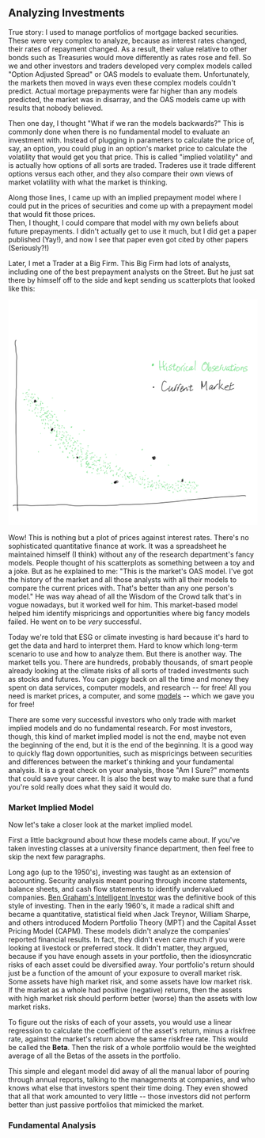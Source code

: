 ## Analyzing Investments

True story: I used to manage portfolios of mortgage backed securities.  These were very complex to analyze, because as interest rates changed, their rates of repayment changed.  As a result, their value relative to other bonds such as Treasuries would move differently as rates rose and fell.  So we and other investors and traders developed
very complex models called "Option Adjusted Spread" or OAS models to evaluate them.  Unfortunately, the markets then moved in ways even these complex models couldn't predict. 
Actual mortage prepayments were far higher than any models predicted, the market was in disarray, and the OAS models came up with results that nobody believed.

Then one day, I thought "What if we ran the models backwards?"  This is commonly done when there is no fundamental model to evaluate an investment with.
Instead of plugging in parameters to calculate the price of, say, an option, you could 
plug in an option's market price to calculate the volatility that would get you that price.  This is called "implied volatility" and is actually how options of all sorts are traded.  Traderes use it trade different options versus each other, and they also compare their own views of market volatility with what the market is thinking.

Along those lines, I came up with an implied prepayment model where I could put in the prices of securities and come up with a prepayment model that would fit those prices.  
Then, I thought, I could compare that model with my own beliefs about future prepayments.  I didn't actually get to use it much, but I did get a paper published (Yay!), and now 
I see that paper even got cited by other papers (Seriously?!)

Later, I met a Trader at a Big Firm.  This Big Firm had lots of analysts, including one of the best prepayment analysts on the Street.  But he just sat there by himself off to the side and kept sending us scatterplots that looked like this:

![A Market Based Model for Mortgage Backed Securities](images/mbs_market_model.PNG)

Wow!  This is nothing but a plot of prices against interest rates.  There's no sophisticated quantitative finance at work.  It was a spreadsheet he maintained himself (I think) without any of the research
department's fancy models.  People thought of his scatterplots as something between a toy and a joke.  But as he explained to me: "This is the market's OAS model.  I've got the history of the market and all those analysts with
all their models to compare the current prices with.  That's better than any one person's model."  He was way ahead of all the Wisdom of the Crowd talk that's in vogue nowadays, 
but it worked well for him.  This market-based model helped him identify mispricings and opportunities where big fancy models failed.  He went on to be _very_ successful.  

Today we're told that ESG or climate investing is hard because it's hard to get the data and hard to interpret them.  Hard to know which long-term scenario to use and how to 
analyze them.  But there is another way.  The market tells you.  There are hundreds, probably thousands, of smart people already looking at the climate risks of all sorts of 
traded investments such as stocks and futures.  You can piggy back on all the time and money they spent on data services, computer models, and research -- for free!  All you need is market prices, a computer, and some [models](https://github.com/opentaps/open-climate-investing) -- which we gave you for free!

There are some very successful investors who only trade with market implied models and do no fundamental research.
For most investors, though, this kind of market implied model is not the end, maybe not even the beginning of the end, but it is the end of the beginning.
It is a good way to quickly flag down opportunities, such as mispricings between securities and differences between the market's thinking and your fundamental analysis.
It is a great check on your analysis, those "Am I Sure?" moments that could save your career.  It is also the best way to make sure that a fund you're sold really does
what they said it would do.

### Market Implied Model

Now let's take a closer look at the market implied model.  

First a little background about how these models came about.  If you've taken investing classes at a university finance department, then feel free to skip the next few paragraphs.

Long ago (up to the 1950's), investing was taught as an extension of accounting.  Security analysis meant pouring through
income statements, balance sheets, and cash flow statements to identify undervalued companies.  [Ben Graham's Intelligent Investor](https://amzn.to/2XDqWgI) was the definitive book of this style of investing.  Then in the early 1960's, it made a
radical shift and became a quantitative, statistical field when Jack Treynor, William Sharpe, and others introduced Modern Portfolio Theory (MPT) and the Capital Asset Pricing Model (CAPM).  These models didn't analyze the companies' reported
financial results.  In fact, they didn't even care much if you were looking at livestock or preferred stock.  It didn't matter, they argued, because if you have enough assets in your portfolio, then the idiosyncratic risks of each asset could
be diversified away.   Your portfolio's return should just be a function of the amount of your exposure to overall market risk.  Some assets have high market risk, and some assets have low market risk.  If the market as a whole had positive (negative) returns, then the assets with high market risk should perform better (worse) than the assets with low market risks.   

To figure out the risks of each of your assets, you would use a linear regression to calculate the coefficient of the asset's return, minus a riskfree rate, against the market's return above the same riskfree rate.  This would be called the __Beta__.
Then the risk of a whole portfolio would be the weighted average of all the Betas of the assets in the portfolio.

This simple and elegant model did away of all the manual labor of pouring through annual reports, talking to the managements at companies, and who knows what else that investors spent their time doing.  They even showed that all
that work amounted to very little -- those investors did not perform better than just passive portfolios that mimicked the market.  

### Fundamental Analysis


